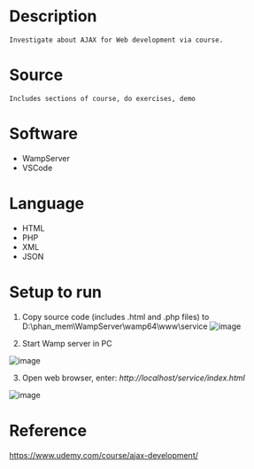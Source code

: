 # Description
    Investigate about AJAX for Web development via course.
    
# Source
    Includes sections of course, do exercises, demo

# Software
- WampServer
- VSCode

# Language
- HTML
- PHP
- XML
- JSON

# Setup to run
1. Copy source code (includes .html and .php files) to D:\phan_mem\WampServer\wamp64\www\service
![image](https://github.com/user-attachments/assets/00cf3cf9-74fa-4b21-9020-c5557bb73a87)

2. Start Wamp server in PC
   
![image](https://github.com/user-attachments/assets/8fe8b128-5b46-4932-a53d-3046e6498e90)

3. Open web browser, enter: 
*http://localhost/service/index.html*

![image](https://github.com/user-attachments/assets/2abb9f21-39c0-4aae-b4eb-7cf0b6150cb9)

# Reference 
https://www.udemy.com/course/ajax-development/
